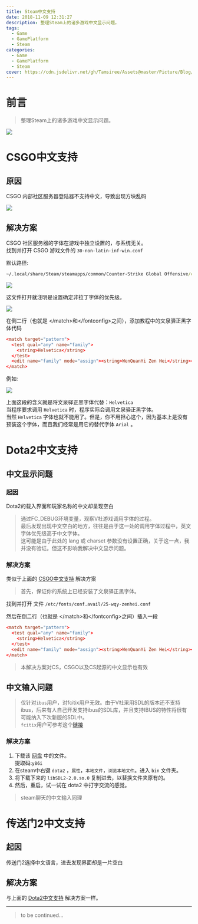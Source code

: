 ```yaml
---
title: Steam中文支持
date: 2018-11-09 12:31:27
description: 整理Steam上的诸多游戏中文显示问题。
tags:
  - Game
  - GamePlatform
  - Steam
categories:
  - Game
  - GamePlatform
  - Steam
cover: https://cdn.jsdelivr.net/gh/Tamsiree/Assets@master/Picture/Blog/Cover/t01ef59672c708202df.jpg
---
```

# 前言
> 整理Steam上的诸多游戏中文显示问题。

![](https://cdn.jsdelivr.net/gh/Tamsiree/Assets@master/DeskTop/e179935d45ef5adf3fb597ddff202ca0_hd.jpg)

# CSGO中文支持
## 原因
CSGO 内部社区服务器登陆器不支持中文，导致出现方块乱码

![](https://cdn.jsdelivr.net/gh/Tamsiree/Assets@master/Picture/Blog/c39d96eef01f3a2921dcccf49725bc315c607c38.png)

## 解决方案
CSGO 社区服务器的字体在游戏中独立设置的，与系统无关。  
找到并打开 CSGO 游戏文件的 `30-non-latin-inf-win.conf`  

默认路径:
```cmd
~/.local/share/Steam/steamapps/common/Counter-Strike Global Offensive/csgo/panorama/fonts/conf.d/30-non-latin-inf-win.conf
```

![](https://cdn.jsdelivr.net/gh/Tamsiree/Assets@master/Picture/Blog/86de7d3e6709c93d1afbcdca913df8dcd00054cf.png)

这文件打开就注明是设置确定非拉丁字体的优先级。

![](https://cdn.jsdelivr.net/gh/Tamsiree/Assets@master/Picture/Blog/cdcb58afa40f4bfb658a5d690d4f78f0f63618fa.png)

在倒二行（也就是 <\/match>和<\/fontconfig>之间），添加教程中的文泉驿正黑字体代码

```conf
<match target="pattern">
  <test qual="any" name="family">
    <string>Helvetica</string>
  </test>
  <edit name="family" mode="assign"><string>WenQuanYi Zen Hei</string></edit>
</match>
```

例如:

![](https://cdn.jsdelivr.net/gh/Tamsiree/Assets@master/Picture/Blog/e3662cdda3cc7cd9a8f0f7e43701213fb90e9173.png)

上面这段的含义就是将文泉驿正黑字体代替：`Helvetica`  
当程序要求调用 `Helvetica` 时，程序实际会调用文泉驿正黑字体。  
当然 `Helvetica` 字体也就不能用了。但是，你不用担心这个，因为基本上是没有预装这个字体，而且我们经常是用它的替代字体 `Arial` 。  

# Dota2中文支持
## 中文显示问题
### 起因
Dota2的载入界面和玩家名称的中文却呈现空白 

> 通过FC_DEBUG环境变量，观察V社游戏调用字体的过程。  
> 最后发现出现中文空白的地方，往往是由于这一处的调用字体过程中，英文字体优先级高于中文字体。  
> 这可能是由于此处的 lang 或 charset 参数没有设置正确，关于这一点，我并没有验证。但这不影响我解决中文显示问题。

### 解决方案
类似于上面的 [CSGO中文支持](#CSGO中文支持) 解决方案
> 首先，保证你的系统上已经安装了文泉驿正黑字体。

找到并打开 文件 `/etc/fonts/conf.avail/25-wqy-zenhei.conf`

然后在倒二行（也就是 <\/match>和<\/fontconfig>之间）插入一段
```conf
<match target="pattern">
  <test qual="any" name="family">
    <string>Helvetica</string>
  </test>
  <edit name="family" mode="assign"><string>WenQuanYi Zen Hei</string></edit>
</match>
```
> 本解决方案对CS，CSGO以及CS起源的中文显示也有效

## 中文输入问题
> 仅针对`ibus`用户，对fcitix用户无效。由于V社采用SDL的版本还不支持ibus，后来有人自己开发支持ibus的SDL库，并且支持IBUS的特性将很有可能纳入下次新版的SDL中。  
> `fcitix`用户可参考这个[链接](https://forum.ubuntu.org.cn/viewtopic.php?f=34&t=466879)

### 解决方案
1. 下载该 [网盘](https://pan.baidu.com/s/1kElXTmzVJ8zrPINv2kv3eg) 中的文件。  
提取码:`y86i`
2. 在steam中右键 `dota2` ，`属性`，`本地文件`，`浏览本地文件`。进入 `bin` 文件夹。
3. 将下载下来的 `libSDL2-2.0.so.0` 复制进去，以替换文件夹原有的。
4. 然后，重启，试一试在 dota2 中打字交流的感觉。

> steam聊天的中文输入同理

# 传送门2中文支持
## 起因
传送门2选择中文语言，进去发现界面却是一片空白

## 解决方案
与上面的 [Dota2中文支持](#Dota2中文支持) 解决方案一样。 


---
> to be continued...